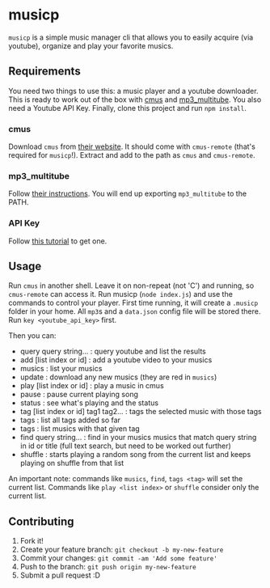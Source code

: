 # musicp

`musicp` is a simple music manager cli that allows you to easily acquire (via youtube), organize and play your favorite musics.

## Requirements

You need two things to use this: a music player and a youtube downloader.
This is ready to work out of the box with [cmus](https://cmus.github.io) and [mp3_multitube](https://github.com/bieelsoares/mp3_multitube).
You also need a Youtube API Key.
Finally, clone this project and run `npm install`.

### cmus

Download `cmus` from [their website](https://cmus.github.io/#download).
It should come with `cmus-remote` (that's required for `musicp`!).
Extract and add to the path as `cmus` and `cmus-remote`.

### mp3_multitube

Follow [their instructions](https://github.com/bieelsoares/mp3_multitube).
You will end up exporting `mp3_multitube` to the PATH.

### API Key

Follow [this tutorial](http://help.dimsemenov.com/kb/wordpress-royalslider-tutorials/wp-how-to-get-youtube-api-key) to get one.

## Usage

Run `cmus` in another shell. Leave it on non-repeat (not 'C') and running, so `cmus-remote` can access it.
Run musicp (`node index.js`) and use the commands to control your player.
First time running, it will create a `.musicp` folder in your home. All `mp3`s and a `data.json` config file will be stored there.
Run `key <youtube_api_key>` first.

Then you can:

  * query query string... : query youtube and list the results
  * add [list index or id] : add a youtube video to your musics
  * musics : list your musics
  * update : download any new musics (they are red in `musics`)
  * play [list index or id] : play a music in cmus
  * pause : pause current playing song
  * status : see what's playing and the status
  * tag [list index or id] tag1 tag2... : tags the selected music with those tags
  * tags : list all tags added so far
  * tags <tag> : list musics with that given tag
  * find query string... : find in your musics musics that match query string in id or title (full text search, but need to be worked out further)
  * shuffle : starts playing a random song from the current list and keeps playing on shuffle from that list

An important note: commands like `musics`, `find`, `tags <tag>` will set the current list. Commands like `play <list index>` or `shuffle` consider only the current list.

## Contributing

1. Fork it!
2. Create your feature branch: `git checkout -b my-new-feature`
3. Commit your changes: `git commit -am 'Add some feature'`
4. Push to the branch: `git push origin my-new-feature`
5. Submit a pull request :D